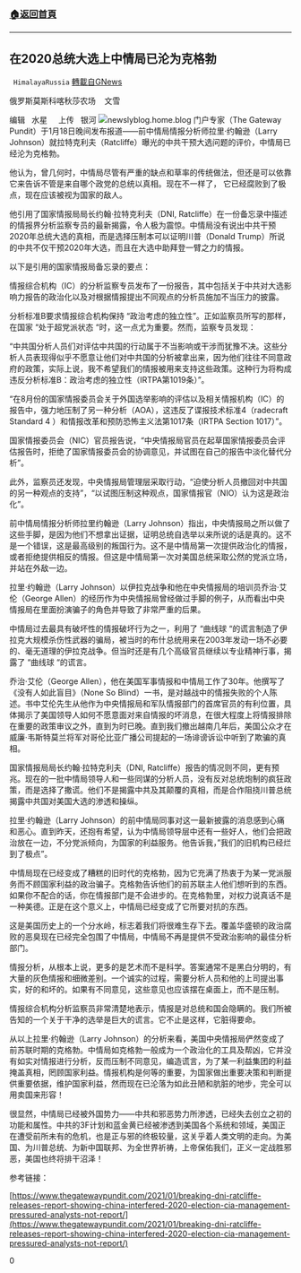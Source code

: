 ###  [:house:返回首頁](https://github.com/ourhimalayas/txt)
---

## 在2020总统大选上中情局已沦为克格勃
` HimalayaRussia` [轉載自GNews](https://gnews.org/zh-hans/772989/)

俄罗斯莫斯科喀秋莎农场    文雪

编辑   水星     上传   银河
![]()![](https://cdn.discordapp.com/attachments/799010586356351066/801131627501715497/C.JPG)newslyblog.home.blog
门户专家（The Gateway Pundit）于1月18日晚间发布报道——前中情局情报分析师拉里·约翰逊（Larry Johnson）就拉特克利夫（Ratcliffe）曝光的中共干预大选问题的评价，中情局已经沦为克格勃。

他认为，曾几何时，中情局尽管有严重的缺点和草率的传统做法，但还是可以依靠它来告诉不管是来自哪个政党的总统以真相。现在不一样了， 它已经腐败到了极点，现在应该被视为国家的敌人。

他引用了国家情报局局长约翰·拉特克利夫（DNI, Ratcliffe）在一份备忘录中描述的情报界分析监察专员的最新揭露，令人极为震惊。中情局没有说出中共干预2020年总统大选的真相，而是选择压制本可以证明川普（Donald Trump）所说的中共不仅干预2020年大选，而且在大选中助拜登一臂之力的情报。

以下是引用的国家情报局备忘录的要点：

情报综合机构（IC）的分析监察专员发布了一份报告，其中包括关于中共对大选影响力报告的政治化以及对根据情报提出不同观点的分析员施加不当压力的披露。

分析标准B要求情报综合机构保持 “政治考虑的独立性”。正如监察员所写的那样，在国家 “处于超党派状态 “时，这一点尤为重要。然而，监察专员发现：

“中共国分析人员们对评估中共国的行动属于不当影响或干涉而犹豫不决。这些分析人员表现得似乎不愿意让他们对中共国的分析被拿出来，因为他们往往不同意政府的政策，实际上说，我不希望我们的情报被用来支持这些政策。这种行为将构成违反分析标准B：政治考虑的独立性（IRTPA第1019条）”。

“在8月份的国家情报委员会关于外国选举影响的评估以及相关情报机构（IC）的报告中，强力地压制了另一种分析（AOA），这违反了谍报技术标准4（radecraft Standard 4 ）和情报改革和预防恐怖主义法第1017条（IRTPA Section 1017）”。

国家情报委员会（NIC）官员报告说，“中央情报局官员在起草国家情报委员会评估报告时，拒绝了国家情报委员会的协调意见，并试图在自己的报告中淡化替代分析”。

此外，监察员还发现，中央情报局管理层采取行动，“迫使分析人员撤回对中共国的另一种观点的支持”，“以试图压制这种观点，国家情报官（NIO）认为这是政治化”。

前中情局情报分析师拉里约翰逊（Larry Johnson）指出，中央情报局之所以做了这些手脚，是因为他们不想拿出证据，证明总统自选举以来所说的话是真的。这不是一个错误，这是最高级别的叛国行为。这不是中情局第一次提供政治化的情报，或者拒绝提供相反的情报。但这是中情局第一次对美国总统采取公然的党派立场，并站在外敌一边。

拉里·约翰逊（Larry Johnson）以伊拉克战争和他在中央情报局的培训员乔治·艾伦（George Allen）的经历作为中央情报局曾经做过手脚的例子，从而看出中央情报局在里面扮演骗子的角色并导致了非常严重的后果。

中情局过去最具有破坏性的情报破坏行为之一，利用了 “曲线球 “的谎言制造了伊拉克大规模杀伤性武器的骗局，被当时的布什总统用来在2003年发动一场不必要的、毫无道理的伊拉克战争。但当时还是有几个高级官员继续以专业精神行事，揭露了 “曲线球 “的谎言。

乔治·艾伦（George Allen），他在美国军事情报和中情局工作了30年。他撰写了《没有人如此盲目》（None So Blind）一书，是对越战中的情报失败的个人陈述。书中艾伦先生从他作为中央情报局和军队情报部门的首席官员的有利位置，具体揭示了美国领导人如何不愿意面对来自情报的坏消息，在很大程度上将情报排除在重要的政策审议之外，直到为时已晚。直到我们撤出越南几年后，美国公众才在威廉·韦斯特莫兰将军对哥伦比亚广播公司提起的一场诽谤诉讼中听到了欺骗的真相。

国家情报局局长约翰·拉特克利夫（DNI, Ratcliffe）报告的情况则不同，更有预兆。现在的一批中情局领导人和一些同谋的分析人员，没有反对总统炮制的疯狂政策，而是选择了撒谎。他们不是揭露中共及其颠覆的真相，而是合作阻挠川普总统揭露中共国对美国大选的渗透和操纵。

拉里·约翰逊（Larry Johnson）的前中情局同事对这一最新披露的消息感到心痛和恶心。直到昨天，还抱有希望，认为中情局领导层中还有一些好人，他们会把政治放在一边，不分党派倾向，为国家的利益服务。他告诉我，”我们的旧机构已经烂到了极点”。

中情局现在已经变成了糟糕的旧时代的克格勃，因为它充满了热衷于为某一党派服务而不顾国家利益的政治骗子。克格勃告诉他们的前苏联主人他们想听到的东西。如果你不配合的话，你在情报部门是不会进步的。在克格勃里，对权力说真话不是一种美德。正是在这个意义上，中情局已经变成了它所要对抗的东西。

这是美国历史上的一个分水岭，标志着我们将很难生存下去。覆盖华盛顿的政治腐败的恶臭现在已经完全包围了中情局，中情局不再是提供不受政治影响的最佳分析部门。

情报分析，从根本上说，更多的是艺术而不是科学。答案通常不是黑白分明的，有大量的灰色情报和细微差别。一个诚实的过程，需要分析人员和他的上司提出事实，好的和坏的。如果有不同意见，这些意见也应该摆在桌面上，而不是压制。

情报综合机构分析监察员非常清楚地表示，情报是对总统和国会隐瞒的。我们所被告知的一个关于干净的选举是巨大的谎言。它不止是这样，它脏得要命。

从以上拉里·约翰逊（Larry Johnson）的分析来看，美国中央情报局俨然变成了前苏联时期的克格勃。中情局如克格勃一般成为一个政治化的工具及帮凶，它并没有如实对情报进行分析，反而压制不同意见，编造谎言，为了某一利益集团的利益掩盖真相，罔顾国家利益。情报机构是何等的重要，为国家做出重要决策和判断提供重要依据，维护国家利益，然而现在已沦落为如此丑陋和肮脏的地步，完全可以用卖国来形容！

很显然，中情局已经被外国势力——中共和邪恶势力所渗透，已经失去创立之初的功能和属性。中共的3F计划和蓝金黄已经被渗透到美国各个系统和领域，美国正在遭受前所未有的危机，也是正与邪的终极较量，这关乎着人类文明的走向。为美国、为川普总统、为新中国联邦、为全世界祈祷，上帝保佑我们，正义一定战胜邪恶，美国也终将排干沼泽！

参考链接：

[https://www.thegatewaypundit.com/2021/01/breaking-dni-ratcliffe-releases-report-showing-china-interfered-2020-election-cia-management-pressured-analysts-not-report/](https://www.thegatewaypundit.com/2021/01/breaking-dni-ratcliffe-releases-report-showing-china-interfered-2020-election-cia-management-pressured-analysts-not-report/)

0
